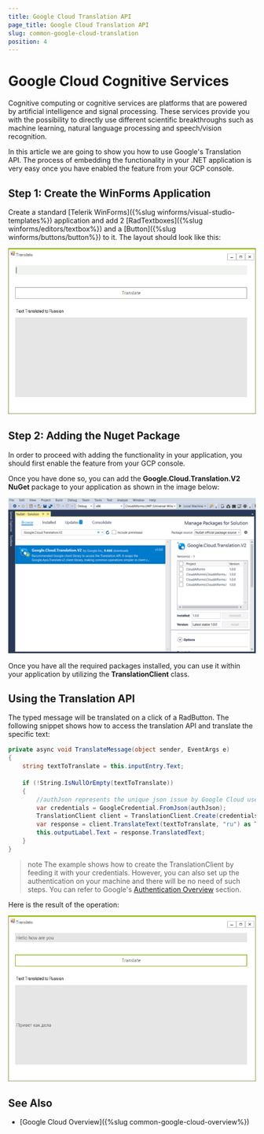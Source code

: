 ```yaml
---
title: Google Cloud Translation API
page_title: Google Cloud Translation API
slug: common-google-cloud-translation
position: 4
---
```


# Google Cloud Cognitive Services

Cognitive computing or cognitive services are platforms that are powered by artificial intelligence and signal processing. These services provide you with the possibility to directly use different scientific breakthroughs such as machine learning, natural language processing and speech/vision recognition. 

In this article we are going to show you how to use Google's Translation API. The process  of embedding the functionality in your .NET application is very easy once you have enabled the feature from your GCP console.

## Step 1: Create the WinForms Application
 
Create a standard [Telerik WinForms]({%slug winforms/visual-studio-templates%}) application and add 2 [RadTextboxes]({%slug  winforms/editors/textbox%}) and a [Button]({%slug winforms/buttons/button%}) to it. The layout should look like this:

![](images/google-cloud-translation-api000.png)

## Step 2: Adding the Nuget Package

In order to proceed with adding the functionality in your application, you should first enable the feature from your GCP console.

Once you have done so, you can add the **Google.Cloud.Translation.V2 NuGet** package to your application as shown in the image below:

![](images/google-cloud-translation-api001.png)

Once you have all the required packages installed, you can use it within your application by utilizing the **TranslationClient** class.

## Using the Translation API 

The typed message will be translated on a click of a RadButton. The following snippet shows how to access the translation API and translate the specific text:

````C#
private async void TranslateMessage(object sender, EventArgs e)
{
    string textToTranslate = this.inputEntry.Text;

    if (!String.IsNullOrEmpty(textToTranslate))
    {
        //authJson represents the unique json issue by Google Cloud used for authentication
        var credentials = GoogleCredential.FromJson(authJson);
        TranslationClient client = TranslationClient.Create(credentials);
        var response = client.TranslateText(textToTranslate, "ru") as TranslationResult;
        this.outputLabel.Text = response.TranslatedText;
    }
}
````

>note The example shows how to create the TranslationClient by feeding it with your credentials. However, you can also set up the authentication on your machine and there will be no need of such steps. You can refer to Google's [Authentication Overview](https://cloud.google.com/docs/authentication/) section.

Here is the result of the operation:

![](images/google-cloud-translation-api003.png)

## See Also

- [Google Cloud Overview]({%slug common-google-cloud-overview%})
